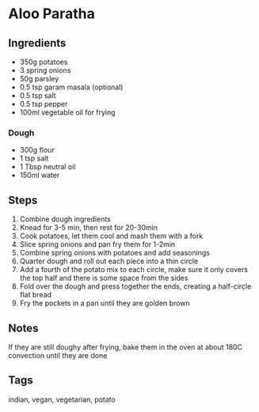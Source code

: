 # Aloo Paratha

## Ingredients

* 350g potatoes 
* 3 spring onions 
* 50g parsley 
* 0.5 tsp garam masala (optional)
* 0.5 tsp salt
* 0.5 tsp pepper
* 100ml vegetable oil for frying

### Dough
* 300g flour
* 1 tsp salt 
* 1 Tbsp neutral oil 
* 150ml water

## Steps 

1. Combine dough ingredients 
2. Knead for 3-5 min, then rest for 20-30min
3. Cook potatoes, let them cool and mash them with a fork
4. Slice spring onions and pan fry them  for 1-2min
5. Combine spring onions with potatoes and add seasonings
6. Quarter dough and roll out each piece into a thin circle
7. Add a fourth of the potato mix to each circle, make sure it only covers the top half and there is some space from the sides
8. Fold over the dough and press together the ends, creating a half-circle flat bread 
9. Fry the pockets in a pan until they are golden brown

## Notes 

If they are still doughy after frying, bake them in the oven at about 180C convection until they are done

## Tags
indian, vegan, vegetarian, potato
